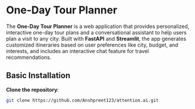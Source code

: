 # One-Day Tour Planner

The **One-Day Tour Planner** is a web application that provides personalized, interactive one-day tour plans and a conversational assistant to help users plan a visit to any city. Built with **FastAPI** and **Streamlit**, the app generates customized itineraries based on user preferences like city, budget, and interests, and includes an interactive chat feature for travel recommendations.

## Basic Installation

 **Clone the repository**:
   ```bash
   git clone https://github.com/Anshpreet123/attention.ai.git


